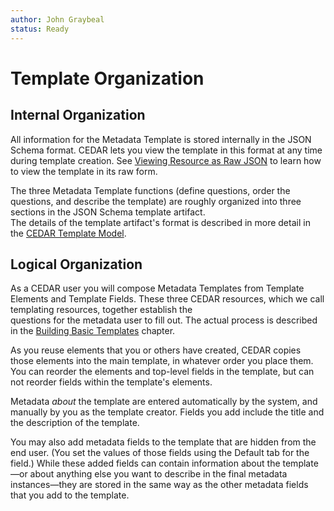 ```yaml
---
author: John Graybeal
status: Ready
---
```

# Template Organization

## **Internal Organization**

All information for the Metadata Template is stored internally in the JSON Schema format. 
CEDAR lets you view the template in this format at any time during template creation.
See [Viewing Resource as Raw JSON](../../a3/4_viewing_resource_as_raw_json/)
to learn how to view the template in its raw form.

The three Metadata Template functions (define questions, order the questions, and 
describe the template) are roughly organized into three sections in the JSON Schema template artifact.  
The details of the template artifact's format is described in more detail in the [CEDAR Template Model](https://metadatacenter.org/tools-training/outreach/cedar-template-model).

## **Logical Organization**

As a CEDAR user you will compose Metadata Templates from Template Elements and Template Fields.
These three CEDAR resources, which we call templating resources, together establish the  
questions for the metadata user to fill out. The actual process is described in 
the [Building Basic Templates](../../../cedar_templates/c2_building_basic_templates/)
chapter.

As you reuse elements that you or others have created, CEDAR copies those elements 
into the main template, in whatever order you place them. You can reorder the elements and 
top-level fields in the template, but can not reorder fields within the template's elements.

Metadata *about* the template are entered automatically by the system, and manually by you
as the template creator. Fields you add include the title and the description of the template.

You may also add metadata fields to the template that are hidden from the end user. 
(You set the values of those fields using the Default tab for the field.)
While these added fields can contain information about the template—or about 
anything else you want to describe in the final metadata instances—they are stored 
in the same way as the other metadata fields that you add to the template. 








